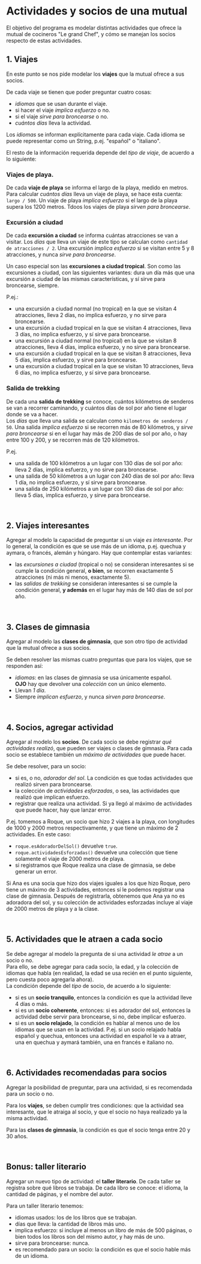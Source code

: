 # Actividades y socios de una mutual 
El objetivo del programa es modelar distintas actividades que ofrece la mutual de cocineros "Le grand Chef", y cómo se manejan los socios respecto de estas actividades.


## 1. Viajes 
En este punto se nos pide modelar los **viajes** que la mutual ofrece a sus socios.

De cada viaje se tienen que poder preguntar cuatro cosas:
- _idiomas_ que se usan durante el viaje.
- si hacer el viaje _implica esfuerzo_ o no.
- si el viaje _sirve para broncearse_ o no.
- _cuántos días_ lleva la actividad.

Los _idiomas_ se informan explícitamente para cada viaje. Cada idioma se puede representar como un String, p.ej. "español" o "italiano".

El resto de la información requerida depende del _tipo de viaje_, de acuerdo a lo siguiente:

### Viajes de playa.
De cada **viaje de playa** se informa el largo de la playa, medido en metros. 
Para calcular _cuántos días_ lleva un viaje de playa, se hace esta cuenta: `largo / 500`. Un viaje de playa _implica esfuerzo_ si el largo de la playa supera los 1200 metros. Tdoos los viajes de playa _sirven para broncearse_.

### Excursión a ciudad
De cada **excursión a ciudad** se informa cuántas atracciones se van a visitar. 
Los _días_ que lleva un viaje de este tipo se calculan como `cantidad de atracciones / 2`. Una excursión _implica esfuerzo_ si se visitan entre 5 y 8 atracciones, y nunca _sirve para broncearse_. 

Un caso especial son las **excursiones a ciudad tropical**. Son como las excursiones a ciudad, con las siguientes variantes: dura un día más que una excursión a ciudad de las mismas características, y sí sirve para broncearse, siempre.

P.ej.:
- una excursión a ciudad normal (no tropical) en la que se visitan 4 atracciones, lleva 2 días, no implica esfuerzo, y no sirve para broncearse. 
- una excursión a ciudad tropical en la que se visitan 4 atracciones, lleva 3 días, no implica esfuerzo, y sí sirve para broncearse.
- una excursión a ciudad normal (no tropical) en la que se visitan 8 atracciones, lleva 4 días, implica esfuerzo, y no sirve para broncearse. 
- una excursión a ciudad tropical en la que se visitan 8 atracciones, lleva 5 días, implica esfuerzo, y sirve para broncearse. 
- una excursión a ciudad tropical en la que se visitan 10 atracciones, lleva 6 días, no implica esfuerzo, y sí sirve para broncearse. 


### Salida de trekking
De cada una **salida de trekking** se conoce, cuántos kilómetros de senderos se van a recorrer caminando, y cuántos días de sol por año tiene el lugar donde se va a hacer.  
Los _días_ que lleva una salida se calculan como `kilometros de senderos / 50`. 
Una salida _implica esfuerzo_ si se recorren más de 80 kilómetros, y _sirve para broncearse_ si en el lugar hay más de 200 días de sol por año, o hay entre 100 y 200, y se recorren más de 120 kilómetros.
 
P.ej. 
* una salida de 100 kilómetros a un lugar con 130 días de sol por año: lleva 2 días, implica esfuerzo, y no sirve para broncearse. 
* una salida de 50 kilómetros a un lugar con 240 días de sol por año: lleva 1 día, no implica esfuerzo, y sí sirve para broncearse.
* una salida de 250 kilómetros a un lugar con 130 días de sol por año: lleva 5 días, implica esfuerzo, y sirve para broncearse. 

<br>

## 2. Viajes interesantes
Agregar al modelo la capacidad de preguntar si un viaje _es interesante_. 
Por lo general, la condición es que se use más de un idioma, p.ej. quechua y aymara, o francés, alemán y húngaro. Hay que contemplar estas variantes:
* las _excursiones a ciudad_ (tropical o no) se consideran interesantes si se cumple la condición general, **o bien**, se recorren exactamente 5 atracciones (ni más ni menos, exactamente 5).
* las _salidas de trekking_ se consideran interesantes si se cumple la condición general, **y además** en el lugar hay más de 140 días de sol por año.

<br>


## 3. Clases de gimnasia
Agregar al modelo las **clases de gimnasia**, que son otro tipo de actividad que la mutual ofrece a sus socios.

Se deben resolver las mismas cuatro preguntas que para los viajes, que se responden así:
* _idiomas_: en las clases de gimnasia se usa únicamente español.  
**OJO** hay que devolver una _colección_ con un único elemento.
* Llevan _1 día_.
* Siempre _implican esfuerzo_, y nunca _sirven para broncearse_.

<br>

## 4. Socios, agregar actividad
Agregar al modelo los **socios**. De cada socio se debe registrar _qué actividades realizó_, que pueden ser viajes o clases de gimnasia. Para cada socio se establece también un _máximo de actividades_ que puede hacer.

Se debe resolver, para un socio:
* si es, o no, _adorador del sol_. La condición es que todas actividades que realizó sirven para broncearse.
* la colección de _actividades esforzadas_, o sea, las actividades que realizó que implican esfuerzo.
* registrar que realiza una actividad. Si ya llegó al máximo de actividades que puede hacer, hay que lanzar error.

P.ej. tomemos a Roque, un socio que hizo 2 viajes a la playa, con longitudes de 1000 y 2000 metros respectivamente, y que tiene un máximo de 2 actividades. En este caso:
* `roque.esAdoradorDelSol()` devuelve `true`.
* `roque.actividadesEsforzadas()` devuelve una colección que tiene solamente el viaje de 2000 metros de playa.
* si registramos que Roque realiza una clase de gimnasia, se debe generar un error.

Si Ana es una socia que hizo dos viajes iguales a los que hizo Roque, pero tiene un máximo de 3 actividades, entonces sí le podemos registrar una clase de gimnasia. Después de registrarla, obtenemos que Ana ya no es adoradora del sol, y su colección de actividades esforzadas incluye al viaje de 2000 metros de playa y a la clase. 

<br>

## 5. Actividades que le atraen a cada socio
Se debe agregar al modelo la pregunta de si una actividad _le atrae_ a un socio o no.  
Para ello, se debe agregar para cada socio, la edad, y la colección de idiomas que habla (en realidad, la edad se usa recién en el punto siguiente, pero cuesta poco agregarla ahora).  
La condición depende del _tipo_ de socio, de acuerdo a lo siguiente:

* si es un **socio tranquilo**, entonces la condición es que la actividad lleve 4 días o más.
* si es un **socio coherente**, entonces: si es adorador del sol, entonces la actividad debe servir para broncearse, si no, debe implicar esfuerzo.
* si es un **socio relajado**, la condición es hablar al menos uno de los idiomas que se usan en la actividad. P.ej. si un socio relajado habla español y quechua, entonces una actividad en español le va a atraer, una en quechua y aymará también, una en francés e italiano no. 

<br>

## 6. Actividades recomendadas para socios
Agregar la posibilidad de preguntar, para una actividad, si es recomendada para un socio o no.

Para los **viajes**, se deben cumplir tres condiciones: que la actividad sea interesante, que le atraiga al socio, y que el socio no haya realizado ya la misma actividad.

Para las **clases de gimnasia**, la condición es que el socio tenga entre 20 y 30 años. 

<br>

## Bonus: taller literario
Agregar un nuevo tipo de actividad: el **taller literario**. De cada taller se registra sobre qué libros se trabaja. De cada libro se conoce: el idioma, la cantidad de páginas, y el nombre del autor.

Para un taller literario tenemos:
* idiomas usados: los de los libros que se trabajan.
* días que lleva: la cantidad de libros más uno.
* implica esfuerzo: si incluye al menos un libro de más de 500 páginas, o bien todos los libros son del mismo autor, y hay más de uno.
* sirve para broncearse: nunca.
* es recomendado para un socio: la condición es que el socio hable más de un idioma.

